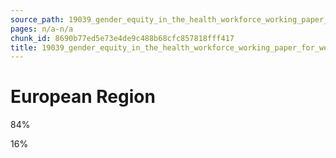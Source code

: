 ```yaml
---
source_path: 19039_gender_equity_in_the_health_workforce_working_paper_for_web_pdf.md
pages: n/a-n/a
chunk_id: 8690b77ed5e73e4de9c488b68cfc857818fff417
title: 19039_gender_equity_in_the_health_workforce_working_paper_for_web_pdf
---
```

# European Region

84%

16%
